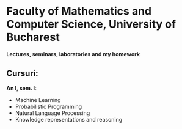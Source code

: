 # Faculty of Mathematics and Computer Science, University of Bucharest
**Lectures, seminars, laboratories and my homework**

## Cursuri:
**An I, sem. I:**

* Machine Learning
* Probabilistic Programming
* Natural Language Processing
* Knowledge representations and reasoning
